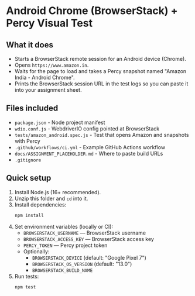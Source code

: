 # Android Chrome (BrowserStack) + Percy Visual Test 

## What it does
- Starts a BrowserStack remote session for an Android device (Chrome).
- Opens `https://www.amazon.in`.
- Waits for the page to load and takes a Percy snapshot named "Amazon India - Android Chrome".
- Prints the BrowserStack session URL in the test logs so you can paste it into your assignment sheet.

## Files included
- `package.json` - Node project manifest
- `wdio.conf.js` - WebdriverIO config pointed at BrowserStack
- `tests/amazon_android.spec.js` - Test that opens Amazon and snapshots with Percy
- `.github/workflows/ci.yml` - Example GitHub Actions workflow
- `docs/ASSIGNMENT_PLACEHOLDER.md` - Where to paste build URLs
- `.gitignore`

## Quick setup
1. Install Node.js (16+ recommended).
2. Unzip this folder and `cd` into it.
3. Install dependencies:
   ```bash
   npm install
   ```
4. Set environment variables (locally or CI):
   - `BROWSERSTACK_USERNAME` — BrowserStack username
   - `BROWSERSTACK_ACCESS_KEY` — BrowserStack access key
   - `PERCY_TOKEN` — Percy project token
   - Optionally:
     - `BROWSERSTACK_DEVICE` (default: "Google Pixel 7")
     - `BROWSERSTACK_OS_VERSION` (default: "13.0")
     - `BROWSERSTACK_BUILD_NAME`
5. Run tests:
   ```bash
   npm test
   ```

